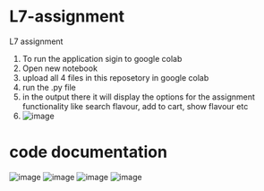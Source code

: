 # L7-assignment
L7 assignment
1. To run the application sigin to google colab
2. Open new notebook
3. upload all 4 files in this reposetory in google colab
4. run the .py file
5. in the output there it will display the options for the assignment functionality like search flavour, add to cart, show flavour etc
6. ![image](https://github.com/harshith-sunkoji/L7-assignment/assets/94777071/36ddecf8-4ea4-473b-a691-95f69636526d)


# code documentation
![image](https://github.com/harshith-sunkoji/L7-assignment/assets/94777071/2405ac1e-84ff-479f-a8e8-de83ab2848ab)
![image](https://github.com/harshith-sunkoji/L7-assignment/assets/94777071/8993eaaa-a9bc-411b-892c-0a276e065981)
![image](https://github.com/harshith-sunkoji/L7-assignment/assets/94777071/1f3b950d-ae1e-4923-9be4-931f3b4fa57d)
![image](https://github.com/harshith-sunkoji/L7-assignment/assets/94777071/d81d0d06-b9ee-4958-9696-a094cec5d51f)
